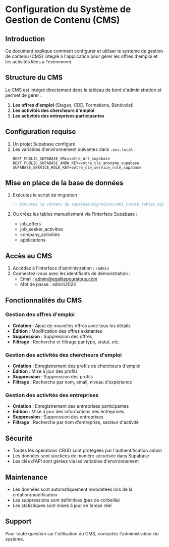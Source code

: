 # Configuration du Système de Gestion de Contenu (CMS)

## Introduction

Ce document explique comment configurer et utiliser le système de gestion de contenu (CMS) intégré à l'application pour gérer les offres d'emploi et les activités liées à l'événement.

## Structure du CMS

Le CMS est intégré directement dans le tableau de bord d'administration et permet de gérer :

1. **Les offres d'emploi** (Stages, CDD, Formations, Bénévolat)
2. **Les activités des chercheurs d'emploi**
3. **Les activités des entreprises participantes**

## Configuration requise

1. Un projet Supabase configuré
2. Les variables d'environnement suivantes dans `.env.local` :
   ```
   NEXT_PUBLIC_SUPABASE_URL=votre_url_supabase
   NEXT_PUBLIC_SUPABASE_ANON_KEY=votre_cle_anonyme_supabase
   SUPABASE_SERVICE_ROLE_KEY=votre_cle_service_role_supabase
   ```

## Mise en place de la base de données

1. Exécutez le script de migration :
   ```sql
   -- Exécutez le contenu de supabase/migrations/001_create_tables.sql
   ```

2. Ou créez les tables manuellement via l'interface Supabase :
   - job_offers
   - job_seeker_activities
   - company_activities
   - applications

## Accès au CMS

1. Accédez à l'interface d'administration : `/admin`
2. Connectez-vous avec les identifiants de démonstration :
   - Email : admin@egalitepourstous.com
   - Mot de passe : admin2024

## Fonctionnalités du CMS

### Gestion des offres d'emploi

- **Création** : Ajout de nouvelles offres avec tous les détails
- **Édition** : Modification des offres existantes
- **Suppression** : Suppression des offres
- **Filtrage** : Recherche et filtrage par type, statut, etc.

### Gestion des activités des chercheurs d'emploi

- **Création** : Enregistrement des profils de chercheurs d'emploi
- **Édition** : Mise à jour des profils
- **Suppression** : Suppression des profils
- **Filtrage** : Recherche par nom, email, niveau d'expérience

### Gestion des activités des entreprises

- **Création** : Enregistrement des entreprises participantes
- **Édition** : Mise à jour des informations des entreprises
- **Suppression** : Suppression des entreprises
- **Filtrage** : Recherche par nom d'entreprise, secteur d'activité

## Sécurité

- Toutes les opérations CRUD sont protégées par l'authentification admin
- Les données sont stockées de manière sécurisée dans Supabase
- Les clés d'API sont gérées via les variables d'environnement

## Maintenance

- Les données sont automatiquement horodatées lors de la création/modification
- Les suppressions sont définitives (pas de corbeille)
- Les statistiques sont mises à jour en temps réel

## Support

Pour toute question sur l'utilisation du CMS, contactez l'administrateur du système.